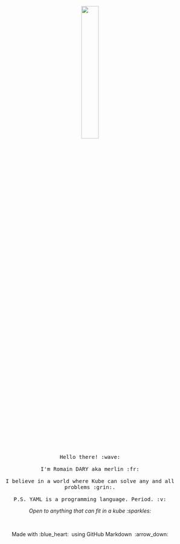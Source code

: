<p align="center">
  <img src="https://media.giphy.com/media/ZRXYymLPrOklq/source.gif" width="30%">
  <br><br>
  <samp>
    Hello there! :wave:
    <br><br>
    I'm Romain DARY aka merlin :fr:
    <br><br>
    I believe in a world where Kube can solve any and all problems :grin:.
    <br><br>
    P.S. YAML is a programming language. Period. :v:
  </samp>
</p>

<p align="center">
  <i> Open to anything that can fit in a kube :sparkles: </i>
</p>

<br>

<p align="center">
  Made with :blue_heart: &nbsp;using GitHub Markdown &nbsp;:arrow_down:
</p>
